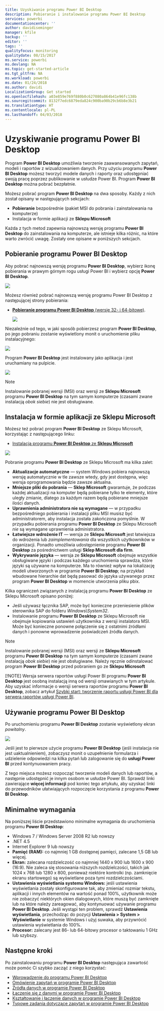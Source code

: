 ```yaml
---
title: Uzyskiwanie programu Power BI Desktop
description: Pobieranie i instalowanie programu Power BI Desktop
services: powerbi
documentationcenter: ''
author: davidiseminger
manager: kfile
backup: ''
editor: ''
tags: ''
qualityfocus: monitoring
qualitydate: 08/15/2017
ms.service: powerbi
ms.devlang: NA
ms.topic: get-started-article
ms.tgt_pltfrm: NA
ms.workload: powerbi
ms.date: 01/24/2018
ms.author: davidi
LocalizationGroup: Get started
ms.openlocfilehash: a03e859e769f880b0c627080a864b41e96fc138b
ms.sourcegitcommit: 8132f7edc6879eda824c900ba90b29cb6b8e3b21
ms.translationtype: HT
ms.contentlocale: pl-PL
ms.lasthandoff: 04/03/2018
---
```

# <a name="get-power-bi-desktop"></a>Uzyskiwanie programu Power BI Desktop
Program **Power BI Desktop** umożliwia tworzenie zaawansowanych zapytań, modeli i raportów z wizualizowaniem danych. Przy użyciu programu **Power BI Desktop** możesz tworzyć modele danych i raporty oraz udostępniać swoją pracę poprzez publikowanie w usłudze Power BI.  Program **Power BI Desktop** można pobrać bezpłatnie.

Możesz pobrać program **Power BI Desktop** na dwa sposoby. Każdy z nich został opisany w następujących sekcjach:

* **Pobieranie** bezpośrednie (pakiet MSI do pobrania i zainstalowania na komputerze)
* Instalacja w formie aplikacji ze **Sklepu Microsoft**

Każda z tych metod zapewnia najnowszą wersję programu **Power BI Desktop** do zainstalowania na komputerze, ale istnieje kilka różnic, na które warto zwrócić uwagę. Zostały one opisane w poniższych sekcjach.

## <a name="download-power-bi-desktop"></a>Pobieranie programu Power BI Desktop
Aby pobrać najnowszą wersję programu **Power BI Desktop**, wybierz ikonę pobierania w prawym górnym rogu usługi Power BI i wybierz opcję **Power BI Desktop**.

![](media/desktop-get-the-desktop/getpbid_downloads.png)

Możesz również pobrać najnowszą wersję programu Power BI Desktop z następującej strony pobierania:

* [**Pobieranie programu Power BI Desktop** (wersje 32- i 64-bitowe)](https://powerbi.microsoft.com/desktop).
  
  [![](media/service-admin-power-bi-security/PBI_Security_01.png)](https://powerbi.microsoft.com/desktop)

Niezależnie od tego, w jaki sposób pobierzesz program **Power BI Desktop**, po jego pobraniu zostanie wyświetlony monit o uruchomienie pliku instalacyjnego:

![](media/desktop-get-the-desktop/getpbid_3.png)

Program **Power BI Desktop** jest instalowany jako aplikacja i jest uruchamiany na pulpicie.

![](media/desktop-get-the-desktop/designer_gsg_install.png)

> [!NOTE]
> Instalowanie pobranej wersji (MSI) oraz wersji ze **Sklepu Microsoft** programu **Power BI Desktop** na tym samym komputerze (czasami zwane instalacją *obok siebie*) nie jest obsługiwane.
> 
> 

## <a name="install-as-an-app-from-the-microsoft-store"></a>Instalacja w formie aplikacji ze Sklepu Microsoft
Możesz też pobrać program **Power BI Desktop** ze Sklepu Microsoft, korzystając z następującego linku:

* [Instalacja programu **Power BI Desktop** ze **Sklepu Microsoft**](http://aka.ms/pbidesktopstore)

![](media/desktop-get-the-desktop/getpbid_04.png)

Pobranie programu **Power BI Desktop** ze Sklepu Microsoft ma kilka zalet:

* **Aktualizacje automatyczne** — system Windows pobiera najnowszą wersję automatycznie w tle zawsze wtedy, gdy jest dostępna, więc wersja oprogramowania będzie zawsze aktualna.
* **Mniejsze pliki do pobrania** — **Sklep Microsoft** gwarantuje, że podczas każdej aktualizacji na komputer będą pobierane tylko te elementy, które uległy zmianie, dlatego za każdym razem będą pobierane mniejsze ilości danych.
* **Uprawnienia administratora nie są wymagane** — w przypadku bezpośredniego pobierania i instalacji pliku MSI musisz być administratorem, aby instalacja została zakończona pomyślnie. W przypadku pobierania programu **Power BI Desktop** ze Sklepu Microsoft *nie* są wymagane uprawnienia administratora.
* **Łatwiejsze wdrożenie IT** — wersja ze **Sklepu Microsoft** jest łatwiejsza do wdrożenia lub *zaimplementowania* dla wszystkich użytkowników w organizacji. Ponadto umożliwia udostępnienie programu **Power BI Desktop** za pośrednictwem usługi **Sklep Microsoft dla firm**.
* **Wykrywanie języka** — wersja ze **Sklepu Microsoft** obejmuje wszystkie obsługiwane języki i podczas każdego uruchomienia sprawdza, które języki są używane na komputerze. Ma to również wpływ na lokalizację modeli utworzonych w programie **Power BI Desktop**; na przykład wbudowane hierarchie dat będą pasować do języka używanego przez program **Power BI Desktop** w momencie utworzenia pliku pbix.

Kilka ograniczeń związanych z instalacją programu **Power BI Desktop** ze Sklepu Microsoft opisano poniżej:

* Jeśli używasz łącznika SAP, może być konieczne przeniesienie plików sterownika SAP do folderu *Windows\System32*.
* Instalowanie programu **Power BI Desktop** ze Sklepu Microsoft nie obejmuje kopiowania ustawień użytkownika z wersji instalatora MSI. Może być konieczne ponowne połączenie się z ostatnimi źródłami danych i ponowne wprowadzenie poświadczeń źródła danych. 

> [!NOTE]
> Instalowanie pobranej wersji (MSI) oraz wersji ze **Sklepu Microsoft** programu **Power BI Desktop** na tym samym komputerze (czasami zwane instalacją *obok siebie*) nie jest obsługiwane. Należy ręcznie odinstalować program **Power BI Desktop** przed pobraniem go ze **Sklepu Microsoft**
> 
> [!NOTE]
> Wersja serwera raportów usługi Power BI programu **Power BI Desktop** jest osobną instalacją inną od wersji omawianych w tym artykule. Aby uzyskać informacje o wersji serwera raportów programu **Power BI Desktop**, zobacz artykuł [Szybki start: tworzenie raportu usługi Power BI dla serwera raportów usługi Power BI](report-server/quickstart-create-powerbi-report.md).
> 
> 

## <a name="using-power-bi-desktop"></a>Używanie programu Power BI Desktop
Po uruchomieniu programu **Power BI Desktop** zostanie wyświetlony ekran *powitalny*.

![](media/desktop-get-the-desktop/getpbid_05.png)

Jeśli jest to pierwsze użycie programu **Power BI Desktop** (jeśli instalacja nie jest uaktualnieniem), zobaczysz monit o uzupełnienie formularza i udzielenie odpowiedzi na kilka pytań lub zalogowanie się do **usługi Power BI** przed kontynuowaniem pracy.

Z tego miejsca możesz rozpocząć tworzenie modeli danych lub raportów, a następnie udostępnić je innym osobom w usłudze Power BI. Sprawdź linki zawierające **więcej informacji** pod koniec tego artykułu, aby uzyskać linki do przewodników ułatwiających rozpoczęcie korzystania z programu **Power BI Desktop**.

## <a name="minimum-requirements"></a>Minimalne wymagania
Na poniższej liście przedstawiono minimalne wymagania do uruchomienia programu **Power BI Desktop**:

* Windows 7 / Windows Server 2008 R2 lub nowszy
* .NET 4.5
* Internet Explorer 9 lub nowszy
* **Pamięć (RAM):** co najmniej 1 GB dostępnej pamięci, zalecane 1,5 GB lub więcej.
* **Ekran:** zalecana rozdzielczość co najmniej 1440 x 900 lub 1600 x 900 (16:9). Nie zaleca się stosowania niższych rozdzielczości, takich jak 1024 x 768 lub 1280 x 800, ponieważ niektóre kontrolki (np. zamknięcie ekranu startowego) są wyświetlane poza tymi rozdzielczościami.
* **Ustawienia wyświetlania systemu Windows:** jeśli ustawienia wyświetlania zostały skonfigurowane tak, aby zmieniać rozmiar tekstu, aplikacji i innych elementów na wartość ponad 100%, użytkownik może nie zobaczyć niektórych okien dialogowych, które muszą być zamknięte lub na które należy zareagować, aby kontynuować używanie programu **Power BI Desktop**. Jeśli wystąpi ten problem, sprawdź **Ustawienia wyświetlania**, przechodząc do pozycji **Ustawienia > System > Wyświetlanie** w systemie Windows i użyj suwaka, aby przywrócić ustawienia wyświetlania do 100%.
* **Procesor:** zalecany jest 86- lub 64-bitowy procesor o taktowaniu 1 GHz lub szybszy.

## <a name="next-steps"></a>Następne kroki
Po zainstalowaniu programu **Power BI Desktop** następująca zawartość może pomóc Ci szybko zacząć z niego korzystać:

* [Wprowadzenie do programu Power BI Desktop](desktop-getting-started.md)
* [Omówienie zapytań w programie Power BI Desktop](desktop-query-overview.md)
* [Źródła danych w programie Power BI Desktop](desktop-data-sources.md)
* [Łączenie się z danymi w programie Power BI Desktop](desktop-connect-to-data.md)
* [Kształtowanie i łączenie danych w programie Power BI Desktop](desktop-shape-and-combine-data.md)
* [Typowe zadania dotyczące zapytań w programie Power BI Desktop](desktop-common-query-tasks.md)   

